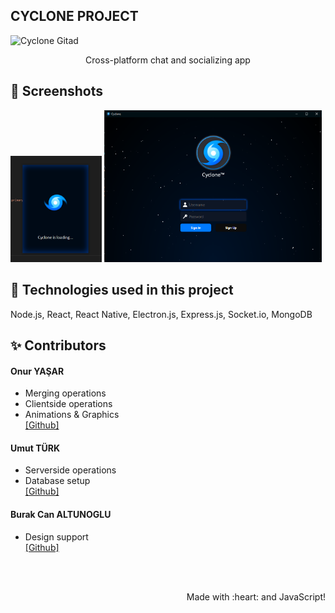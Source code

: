 ## CYCLONE PROJECT
![Cyclone Gitad](https://github.com/thorakna/cycloneproject/blob/main/Design%20Images/gitad.png?raw=true)

<p align="center">Cross-platform chat and socializing app</p>
 
## 📸 Screenshots
<img width="29%" src="./Design%20Images/loadingwindow.png"> <img width="69%" src="./Design%20Images/signinscreen.png">


## 🚀 Technologies used in this project
Node.js, React, React Native, Electron.js, Express.js, Socket.io, MongoDB
 

## ✨ Contributors
#### Onur YAŞAR
- Merging operations
- Clientside operations
- Animations & Graphics <br>
[\[Github\]](https://github.com/thorakna)

#### Umut TÜRK
- Serverside operations
- Database setup <br>
[\[Github\]](https://github.com/umuttrk)

#### Burak Can ALTUNOGLU
- Design support <br>
[\[Github\]](https://github.com/burakcaltun)



<br><br>
<p align="right">Made with :heart: and JavaScript!</p>
